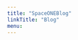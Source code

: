 ```yaml
---
title: "SpaceONEBlog"
linkTitle: "Blog"
menu:
---
```


<!--add blocks of content here to add more sections to the community page -->
